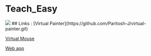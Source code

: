 # Teach_Easy
<img src="images/Teach_Easy.png" />
## Links :
[Virtual Painter](https://github.com/Paritosh-J/virtual-painter.git)

[Virtual Mouse](https://github.com/rishabh1402/Virtual_Mouse)

[Web app](https://github.com/Jaswanth1410/Teach_Easy)
